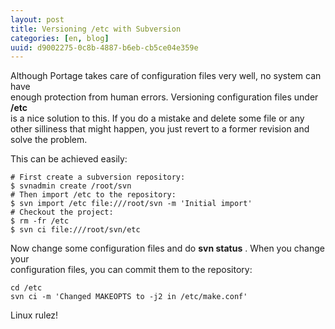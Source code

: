 ```yaml
---
layout: post
title: Versioning /etc with Subversion
categories: [en, blog]
uuid: d9002275-0c8b-4887-b6eb-cb5ce04e359e
---
```


Although Portage takes care of configuration files very well, no system can have  
enough protection from human errors. Versioning configuration files under __/etc__  
is a nice solution to this. If you do a mistake and delete some file or any  
other silliness that might happen, you just revert to a former revision and  
solve the problem.

This can be achieved easily:

    # First create a subversion repository:
    $ svnadmin create /root/svn
    # Then import /etc to the repository:
    $ svn import /etc file:///root/svn -m 'Initial import'
    # Checkout the project:
    $ rm -fr /etc
    $ svn ci file:///root/svn/etc

Now change some configuration files and do __svn status__ . When you change your  
configuration files, you can commit them to the repository:

    cd /etc
    svn ci -m 'Changed MAKEOPTS to -j2 in /etc/make.conf'

Linux rulez!
